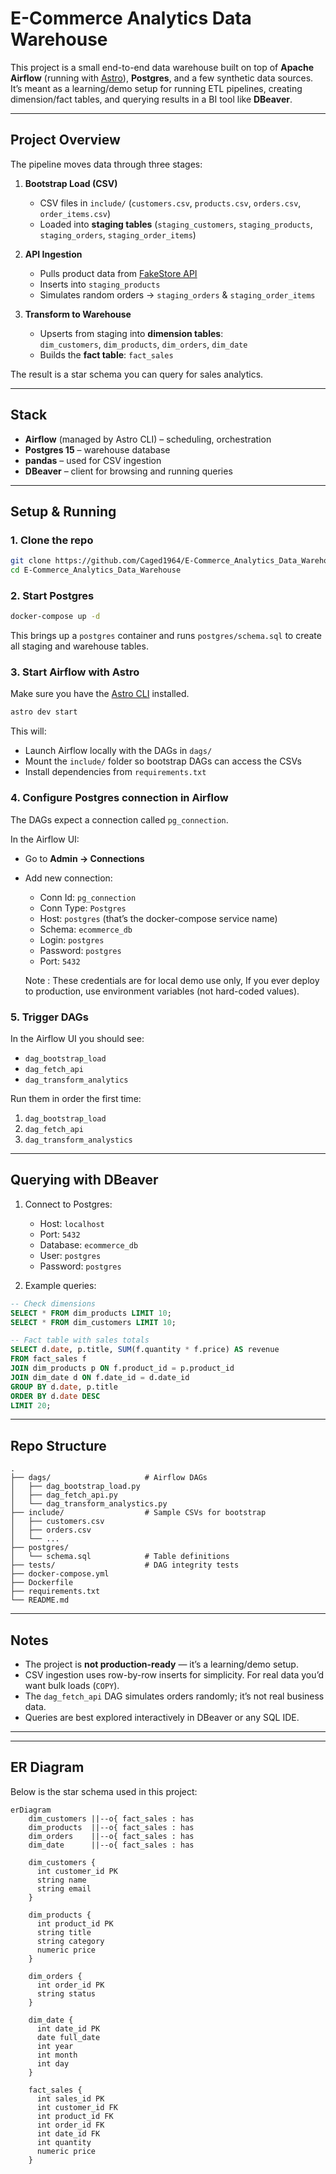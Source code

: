 # E-Commerce Analytics Data Warehouse

This project is a small end-to-end data warehouse built on top of **Apache Airflow** (running with [Astro](https://www.astronomer.io/)), **Postgres**, and a few synthetic data sources.  
It’s meant as a learning/demo setup for running ETL pipelines, creating dimension/fact tables, and querying results in a BI tool like **DBeaver**.

---

## Project Overview

The pipeline moves data through three stages:

1. **Bootstrap Load (CSV)**

   - CSV files in `include/` (`customers.csv`, `products.csv`, `orders.csv`, `order_items.csv`)
   - Loaded into **staging tables** (`staging_customers`, `staging_products`, `staging_orders`, `staging_order_items`)

2. **API Ingestion**

   - Pulls product data from [FakeStore API](https://fakestoreapi.com/)
   - Inserts into `staging_products`
   - Simulates random orders → `staging_orders` & `staging_order_items`

3. **Transform to Warehouse**
   - Upserts from staging into **dimension tables**:  
     `dim_customers`, `dim_products`, `dim_orders`, `dim_date`
   - Builds the **fact table**: `fact_sales`

The result is a star schema you can query for sales analytics.

---

## Stack

- **Airflow** (managed by Astro CLI) – scheduling, orchestration
- **Postgres 15** – warehouse database
- **pandas** – used for CSV ingestion
- **DBeaver** – client for browsing and running queries

---

## Setup & Running

### 1. Clone the repo

```bash
git clone https://github.com/Caged1964/E-Commerce_Analytics_Data_Warehouse.git
cd E-Commerce_Analytics_Data_Warehouse
```

### 2. Start Postgres

```bash
docker-compose up -d
```

This brings up a `postgres` container and runs `postgres/schema.sql` to create all staging and warehouse tables.

### 3. Start Airflow with Astro

Make sure you have the [Astro CLI](https://docs.astronomer.io/astro/cli/overview) installed.

```bash
astro dev start
```

This will:

- Launch Airflow locally with the DAGs in `dags/`
- Mount the `include/` folder so bootstrap DAGs can access the CSVs
- Install dependencies from `requirements.txt`

### 4. Configure Postgres connection in Airflow

The DAGs expect a connection called `pg_connection`.

In the Airflow UI:

- Go to **Admin → Connections**
- Add new connection:

  - Conn Id: `pg_connection`
  - Conn Type: `Postgres`
  - Host: `postgres` (that’s the docker-compose service name)
  - Schema: `ecommerce_db`
  - Login: `postgres`
  - Password: `postgres`
  - Port: `5432`

  Note : These credentials are for local demo use only, If you ever deploy to production, use environment variables (not hard-coded values).

### 5. Trigger DAGs

In the Airflow UI you should see:

- `dag_bootstrap_load`
- `dag_fetch_api`
- `dag_transform_analytics` 

Run them in order the first time:

1. `dag_bootstrap_load`
2. `dag_fetch_api`
3. `dag_transform_analystics`

---

## Querying with DBeaver

1. Connect to Postgres:

   - Host: `localhost`
   - Port: `5432`
   - Database: `ecommerce_db`
   - User: `postgres`
   - Password: `postgres`

2. Example queries:

```sql
-- Check dimensions
SELECT * FROM dim_products LIMIT 10;
SELECT * FROM dim_customers LIMIT 10;

-- Fact table with sales totals
SELECT d.date, p.title, SUM(f.quantity * f.price) AS revenue
FROM fact_sales f
JOIN dim_products p ON f.product_id = p.product_id
JOIN dim_date d ON f.date_id = d.date_id
GROUP BY d.date, p.title
ORDER BY d.date DESC
LIMIT 20;
```

---

## Repo Structure

```
.
├── dags/                     # Airflow DAGs
│   ├── dag_bootstrap_load.py
│   ├── dag_fetch_api.py
│   └── dag_transform_analystics.py
├── include/                  # Sample CSVs for bootstrap
│   ├── customers.csv
│   ├── orders.csv
│   └── ...
├── postgres/
│   └── schema.sql            # Table definitions
├── tests/                    # DAG integrity tests
├── docker-compose.yml
├── Dockerfile
├── requirements.txt
└── README.md
```

---

## Notes

- The project is **not production-ready** — it’s a learning/demo setup.
- CSV ingestion uses row-by-row inserts for simplicity. For real data you’d want bulk loads (`COPY`).
- The `dag_fetch_api` DAG simulates orders randomly; it’s not real business data.
- Queries are best explored interactively in DBeaver or any SQL IDE.

---

---

## ER Diagram

Below is the star schema used in this project:

```mermaid
erDiagram
    dim_customers ||--o{ fact_sales : has
    dim_products  ||--o{ fact_sales : has
    dim_orders    ||--o{ fact_sales : has
    dim_date      ||--o{ fact_sales : has

    dim_customers {
      int customer_id PK
      string name
      string email
    }

    dim_products {
      int product_id PK
      string title
      string category
      numeric price
    }

    dim_orders {
      int order_id PK
      string status
    }

    dim_date {
      int date_id PK
      date full_date
      int year
      int month
      int day
    }

    fact_sales {
      int sales_id PK
      int customer_id FK
      int product_id FK
      int order_id FK
      int date_id FK
      int quantity
      numeric price
    }
```
